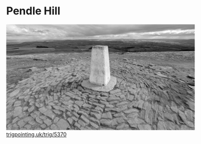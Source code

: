 # Pendle Hill

![Pendle Hill trig point](images/PXL_20250313_120718287.jpg)
[trigpointing.uk/trig/5370](https://trigpointing.uk/trig/5370)